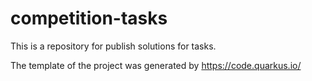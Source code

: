 # competition-tasks

This is a repository for publish solutions for tasks.

The template of the project was generated by https://code.quarkus.io/